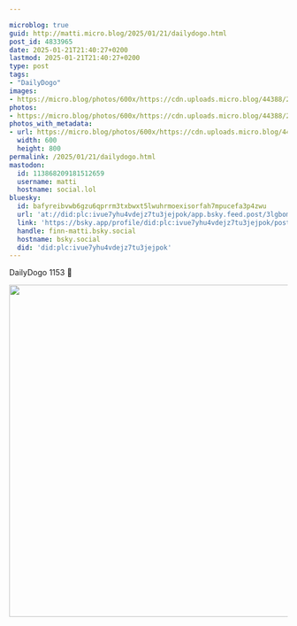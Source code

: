 ```yaml
---

microblog: true
guid: http://matti.micro.blog/2025/01/21/dailydogo.html
post_id: 4833965
date: 2025-01-21T21:40:27+0200
lastmod: 2025-01-21T21:40:27+0200
type: post
tags:
- "DailyDogo"
images:
- https://micro.blog/photos/600x/https://cdn.uploads.micro.blog/44388/2025/35d244389ec546178edc5dbaf51d74a3.jpg
photos:
- https://micro.blog/photos/600x/https://cdn.uploads.micro.blog/44388/2025/35d244389ec546178edc5dbaf51d74a3.jpg
photos_with_metadata:
- url: https://micro.blog/photos/600x/https://cdn.uploads.micro.blog/44388/2025/35d244389ec546178edc5dbaf51d74a3.jpg
  width: 600
  height: 800
permalink: /2025/01/21/dailydogo.html
mastodon:
  id: 113868209181512659
  username: matti
  hostname: social.lol
bluesky:
  id: bafyreibvwb6gzu6qprrm3txbwxt5lwuhrmoexisorfah7mpucefa3p4zwu
  url: 'at://did:plc:ivue7yhu4vdejz7tu3jejpok/app.bsky.feed.post/3lgbomlvt4q24'
  link: 'https://bsky.app/profile/did:plc:ivue7yhu4vdejz7tu3jejpok/post/3lgbomlvt4q24'
  handle: finn-matti.bsky.social
  hostname: bsky.social
  did: 'did:plc:ivue7yhu4vdejz7tu3jejpok'
---
```

DailyDogo 1153 🐶

<img src="/media/uploads/2025/35d244389ec546178edc5dbaf51d74a3.jpg" width="600" alt="" />
